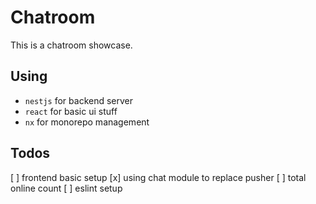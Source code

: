 # Chatroom

This is a chatroom showcase.

## Using

- `nestjs` for backend server
- `react` for basic ui stuff
- `nx` for monorepo management

## Todos

[ ] frontend basic setup
[x] using chat module to replace pusher
[ ] total online count
[ ] eslint setup
